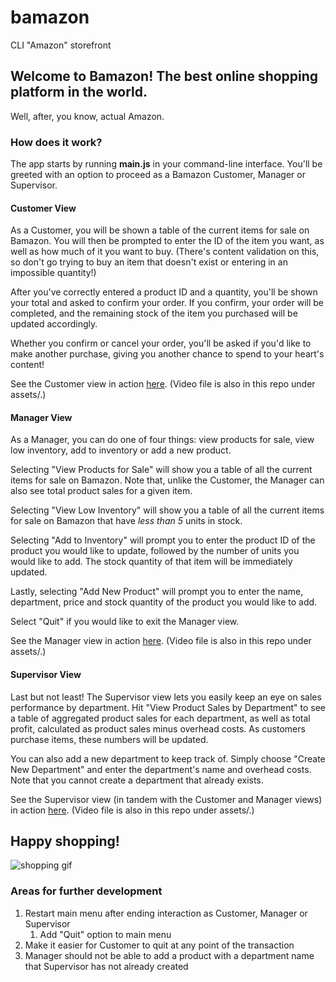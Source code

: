 # bamazon
CLI "Amazon" storefront

## Welcome to Bamazon! The best online shopping platform in the world.
Well, after, you know, actual Amazon.

### How does it work?
The app starts by running **main.js** in your command-line interface. You'll be greeted with an option to proceed as a Bamazon Customer, Manager or Supervisor.

#### Customer View

As a Customer, you will be shown a table of the current items for sale on Bamazon. You will then be prompted to enter the ID of the item you want, as well as how much of it you want to buy. (There's content validation on this, so don't go trying to buy an item that doesn't exist or entering in an impossible quantity!)

After you've correctly entered a product ID and a quantity, you'll be shown your total and asked to confirm your order. If you confirm, your order will be completed, and the remaining stock of the item you purchased will be updated accordingly. 

Whether you confirm or cancel your order, you'll be asked if you'd like to make another purchase, giving you another chance to spend to your heart's content!

See the Customer view in action [here](https://youtu.be/-CVlpeen2mQ). (Video file is also in this repo under assets/.)

#### Manager View

As a Manager, you can do one of four things: view products for sale, view low inventory, add to inventory or add a new product.

Selecting "View Products for Sale" will show you a table of all the current items for sale on Bamazon. Note that, unlike the Customer, the Manager can also see total product sales for a given item.

Selecting "View Low Inventory" will show you a table of all the current items for sale on Bamazon that have *less than 5* units in stock.

Selecting "Add to Inventory" will prompt you to enter the product ID of the product you would like to update, followed by the number of units you would like to add. The stock quantity of that item will be immediately updated.

Lastly, selecting "Add New Product" will prompt you to enter the name, department, price and stock quantity of the product you would like to add.

Select "Quit" if you would like to exit the Manager view.

See the Manager view in action [here](https://youtu.be/BwC-QXw-NVM). (Video file is also in this repo under assets/.)

#### Supervisor View

Last but not least! The Supervisor view lets you easily keep an eye on sales performance by department. Hit "View Product Sales by Department" to see a table of aggregated product sales for each department, as well as total profit, calculated as product sales minus overhead costs. As customers purchase items, these numbers will be updated.

You can also add a new department to keep track of. Simply choose "Create New Department" and enter the department's name and overhead costs. Note that you cannot create a department that already exists.

See the Supervisor view (in tandem with the Customer and Manager views) in action [here](https://youtu.be/nd17TjJaKVU). (Video file is also in this repo under assets/.)

## Happy shopping!

![shopping gif](https://media2.giphy.com/media/MEgGD8bV72hfq/giphy.gif)

### Areas for further development
1. Restart main menu after ending interaction as Customer, Manager or Supervisor
    1. Add "Quit" option to main menu
1. Make it easier for Customer to quit at any point of the transaction
1. Manager should not be able to add a product with a department name that Supervisor has not already created